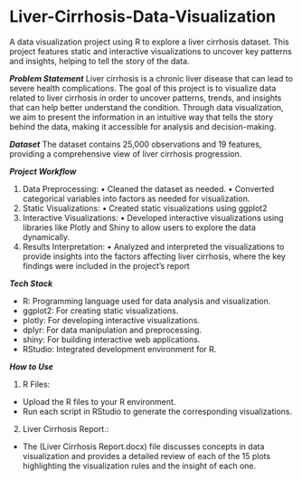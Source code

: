 # Liver-Cirrhosis-Data-Visualization
A data visualization project using R to explore a liver cirrhosis dataset. This project features static and interactive visualizations to uncover key patterns and insights, helping to tell the story of the data.

_**Problem Statement**_
Liver cirrhosis is a chronic liver disease that can lead to severe health complications. The goal of this project is to visualize data related to liver cirrhosis in order to uncover patterns, trends, and insights that can help better understand the condition. Through data visualization, we aim to present the information in an intuitive way that tells the story behind the data, making it accessible for analysis and decision-making.

_**Dataset**_
The dataset contains 25,000 observations and 19 features, providing a comprehensive view of liver cirrhosis progression.

_**Project Workflow**_
1. Data Preprocessing:
•	Cleaned the dataset as needed.
•	Converted categorical variables into factors as needed for visualization.
2.  Static Visualizations:
•	Created static visualizations using ggplot2 
3. Interactive Visualizations:
•	Developed interactive visualizations using libraries like Plotly and Shiny to allow users to explore the data dynamically.
4.  Results Interpretation:
•	Analyzed and interpreted the visualizations to provide insights into the factors affecting liver cirrhosis, where the key findings were included in the project’s report

_**Tech Stack**_
- R: Programming language used for data analysis and visualization.
- ggplot2: For creating static visualizations.
- plotly: For developing interactive visualizations.
- dplyr: For data manipulation and preprocessing.
- shiny: For building interactive web applications.
- RStudio: Integrated development environment for R.

_**How to Use**_
1.	R Files:
- Upload the R files to your R environment.
- Run each script in RStudio to generate the corresponding visualizations.
2.	Liver Cirrhosis Report.:
- The (Liver Cirrhosis Report.docx) file discusses concepts in data visualization and provides a detailed review of each of the 15 plots highlighting the visualization rules and the insight of each one. 

